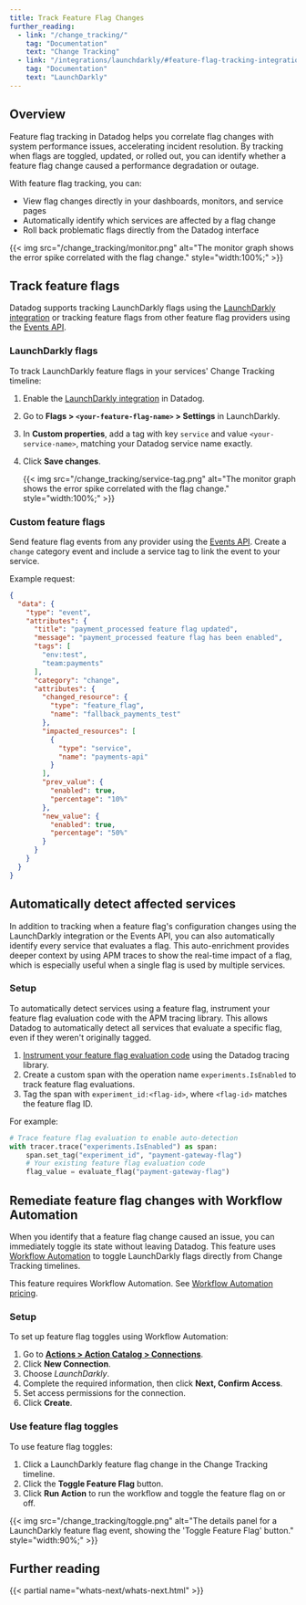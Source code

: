 ```yaml
---
title: Track Feature Flag Changes
further_reading:
  - link: "/change_tracking/"
    tag: "Documentation"
    text: "Change Tracking"
  - link: "/integrations/launchdarkly/#feature-flag-tracking-integration/"
    tag: "Documentation"
    text: "LaunchDarkly"
---
```


## Overview

Feature flag tracking in Datadog helps you correlate flag changes with system performance issues, accelerating incident resolution. By tracking when flags are toggled, updated, or rolled out, you can identify whether a feature flag change caused a performance degradation or outage.

With feature flag tracking, you can:
- View flag changes directly in your dashboards, monitors, and service pages
- Automatically identify which services are affected by a flag change
- Roll back problematic flags directly from the Datadog interface

{{< img src="/change_tracking/monitor.png" alt="The monitor graph shows the error spike correlated with the flag change." style="width:100%;" >}}

## Track feature flags

Datadog supports tracking LaunchDarkly flags using the [LaunchDarkly integration][1] or tracking feature flags from other feature flag providers using the [Events API][3].

### LaunchDarkly flags

To track LaunchDarkly feature flags in your services' Change Tracking timeline:

1. Enable the [LaunchDarkly integration][1] in Datadog.
1. Go to **Flags > `<your-feature-flag-name>` > Settings** in LaunchDarkly.
1. In **Custom properties**, add a tag with key `service` and value `<your-service-name>`, matching your Datadog service name exactly.
1. Click **Save changes**.
   
    {{< img src="/change_tracking/service-tag.png" alt="The monitor graph shows the error spike correlated with the flag change." style="width:100%;" >}}

### Custom feature flags

Send feature flag events from any provider using the [Events API][3]. Create a `change` category event and include a service tag to link the event to your service.

Example request:

```json
{
  "data": {
    "type": "event",
    "attributes": {
      "title": "payment_processed feature flag updated",
      "message": "payment_processed feature flag has been enabled",
      "tags": [
        "env:test",
        "team:payments"
      ],
      "category": "change",
      "attributes": {
        "changed_resource": {
          "type": "feature_flag",
          "name": "fallback_payments_test"
        },
        "impacted_resources": [
          {
            "type": "service",
            "name": "payments-api"
          }
        ],
        "prev_value": {
          "enabled": true,
          "percentage": "10%"
        },
        "new_value": {
          "enabled": true,
          "percentage": "50%"
        }
      }
    }
  }
}
```

## Automatically detect affected services

In addition to tracking when a feature flag's configuration changes using the LaunchDarkly integration or the Events API, you can also automatically identify every service that evaluates a flag. This auto-enrichment provides deeper context by using APM traces to show the real-time impact of a flag, which is especially useful when a single flag is used by multiple services.

### Setup

To automatically detect services using a feature flag, instrument your feature flag evaluation code with the APM tracing library. This allows Datadog to automatically detect all services that evaluate a specific flag, even if they weren't originally tagged.

1. [Instrument your feature flag evaluation code][4] using the Datadog tracing library.
1. Create a custom span with the operation name `experiments.IsEnabled` to track feature flag evaluations.
3. Tag the span with `experiment_id:<flag-id>`, where `<flag-id>` matches the feature flag ID.

For example:

```python
# Trace feature flag evaluation to enable auto-detection
with tracer.trace("experiments.IsEnabled") as span:
    span.set_tag("experiment_id", "payment-gateway-flag")
    # Your existing feature flag evaluation code
    flag_value = evaluate_flag("payment-gateway-flag")
```

## Remediate feature flag changes with Workflow Automation

When you identify that a feature flag change caused an issue, you can immediately toggle its state without leaving Datadog. This feature uses [Workflow Automation][2] to toggle LaunchDarkly flags directly from Change Tracking timelines.

<div class="alert alert-info">This feature requires Workflow Automation. See <a href="https://www.datadoghq.com/pricing/?product=workflow-automation#products">Workflow Automation pricing</a>.</div>

### Setup

To set up feature flag toggles using Workflow Automation:

1. Go to [**Actions > Action Catalog > Connections**][6].
1. Click **New Connection**.
1. Choose *LaunchDarkly*.
1. Complete the required information, then click **Next, Confirm Access**.
1. Set access permissions for the connection.
1. Click **Create**.

### Use feature flag toggles

To use feature flag toggles:

1. Click a LaunchDarkly feature flag change in the Change Tracking timeline.
1. Click the **Toggle Feature Flag** button.
1. Click **Run Action** to run the workflow and toggle the feature flag on or off.

{{< img src="/change_tracking/toggle.png" alt="The details panel for a LaunchDarkly feature flag event, showing the 'Toggle Feature Flag' button." style="width:90%;" >}}

## Further reading

{{< partial name="whats-next/whats-next.html" >}}

[1]: /integrations/launchdarkly/#setup
[2]: https://app.datadoghq.com/actions/connections
[3]: /api/latest/events/
[4]: /tracing/trace_collection/
[5]: https://app.datadoghq.com/apm/settings
[6]: https://app.datadoghq.com/actions/connections